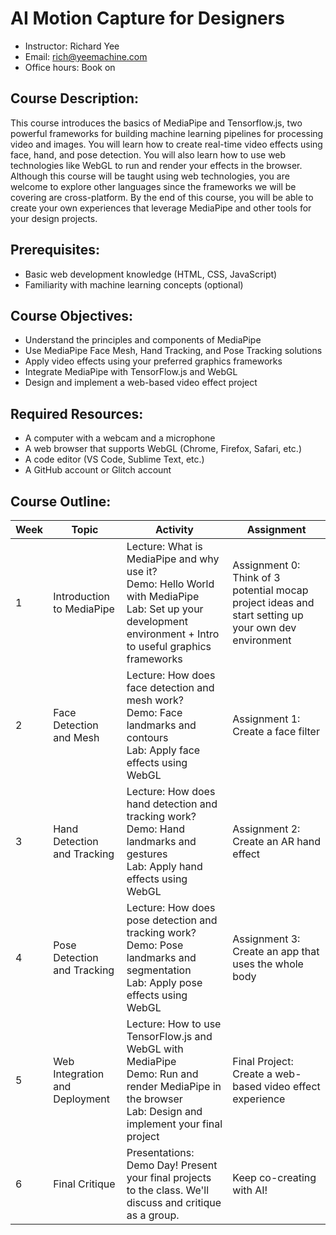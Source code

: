# AI Motion Capture for Designers

- Instructor: Richard Yee
- Email: rich@yeemachine.com
- Office hours: Book on

## Course Description:
This course introduces the basics of MediaPipe and Tensorflow.js, two powerful frameworks for building machine learning pipelines for processing video and images. You will learn how to create real-time video effects using face, hand, and pose detection. You will also learn how to use web technologies like WebGL to run and render your effects in the browser. Although this course will be taught using web technologies, you are welcome to explore other languages since the frameworks we will be covering are cross-platform. By the end of this course, you will be able to create your own experiences that leverage MediaPipe and other tools for your design projects.

## Prerequisites:
- Basic web development knowledge (HTML, CSS, JavaScript)
- Familiarity with machine learning concepts (optional)

## Course Objectives:
- Understand the principles and components of MediaPipe
- Use MediaPipe Face Mesh, Hand Tracking, and Pose Tracking solutions
- Apply video effects using your preferred graphics frameworks
- Integrate MediaPipe with TensorFlow.js and WebGL
- Design and implement a web-based video effect project

## Required Resources:
- A computer with a webcam and a microphone
- A web browser that supports WebGL (Chrome, Firefox, Safari, etc.)
- A code editor (VS Code, Sublime Text, etc.)
- A GitHub account or Glitch account

## Course Outline:

| Week | Topic | Activity | Assignment |
|------|-------|----------|------------|
| 1 | Introduction to MediaPipe | Lecture: What is MediaPipe and why use it? <br> Demo: Hello World with MediaPipe <br> Lab: Set up your development environment + Intro to useful graphics frameworks | Assignment 0: Think of 3 potential mocap project ideas and start setting up your own dev environment |
| 2 | Face Detection and Mesh | Lecture: How does face detection and mesh work? <br> Demo: Face landmarks and contours <br> Lab: Apply face effects using WebGL | Assignment 1: Create a face filter |
| 3 | Hand Detection and Tracking | Lecture: How does hand detection and tracking work? <br> Demo: Hand landmarks and gestures <br> Lab: Apply hand effects using WebGL | Assignment 2: Create an AR hand effect |
| 4 | Pose Detection and Tracking | Lecture: How does pose detection and tracking work? <br> Demo: Pose landmarks and segmentation <br> Lab: Apply pose effects using WebGL | Assignment 3: Create an app that uses the whole body |
| 5 | Web Integration and Deployment | Lecture: How to use TensorFlow.js and WebGL with MediaPipe <br> Demo: Run and render MediaPipe in the browser <br> Lab: Design and implement your final project | Final Project: Create a web-based video effect experience |
| 6 | Final Critique | Presentations: Demo Day! Present your final projects to the class. We'll discuss and critique as a group. | Keep co-creating with AI! |


